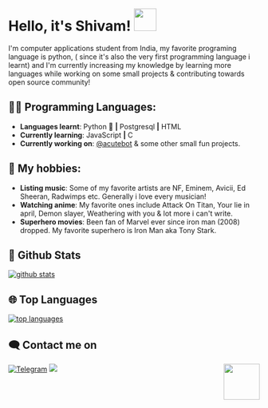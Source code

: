 # Hello, it's Shivam! <img src="https://raw.githubusercontent.com/MartinHeinz/MartinHeinz/master/wave.gif" width="45px">

I'm computer applications student from India, my favorite programing language is python, ( since it's also the very first programming language i learnt) and I'm currently increasing my knowledge by learning more languages while working on some small projects & contributing towards open source community!
## 👨‍💻 Programming Languages:

- **Languages learnt**: Python :snake: **|** Postgresql **|** HTML
- **Currently learning**: JavaScript **|** C
- **Currently working on**: [@acutebot](http://t.me/acutebot) & some other small fun projects.

## 💙 My hobbies:
- **Listing music**: Some of my favorite artists are NF, Eminem, Avicii, Ed Sheeran, Radwimps etc. Generally i love every musician!
- **Watching anime**: My favorite ones include Attack On Titan, Your lie in april, Demon slayer, Weathering with you & lot more i can't write.
- **Superhero movies**: Been fan of Marvel ever since iron man (2008) dropped. My favorite superhero is Iron Man aka Tony Stark.

##  🐙 **Github Stats**

[![github stats](https://github-readme-stats.vercel.app/api?username=starry69&show_icons=true&theme=radical)](https://github.com/starry69)

## 🌐 **Top Languages**

[![top languages](https://github-readme-stats.vercel.app/api/top-langs/?username=starry69&show_icons=true&theme=radical&layout=compact)](https://github.com/starry69)
   

## 🗨️ Contact me on


[![Telegram](https://img.shields.io/badge/telegram-1b77FF.svg?style=for-the-badge&logo=telegram)](https://t.me/starryboi)
<a href="https://twitter.com/starry_shivam"><img src="https://img.shields.io/badge/Twitter-blue.svg?style=for-the-badge&logo=twitter"></a> <img src="https://64.media.tumblr.com/34784257378ce2c51675599159735772/tumblr_nd3b8i2gL01sedjuto1_400.gifv" align="right" width="72"/>
